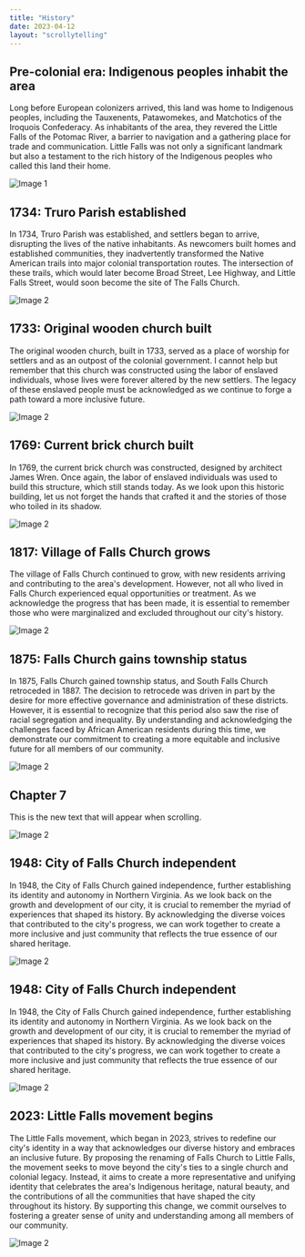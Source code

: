 ```yaml
---
title: "History"
date: 2023-04-12
layout: "scrollytelling"
---
```


<div class="scroll-section" id="chapter1">
  <div class="text-content">
    <h2 class="chapter-title">Pre-colonial era: Indigenous peoples inhabit the area</h2>
    <p>Long before European colonizers arrived, this land was home to Indigenous peoples, including the Tauxenents, Patawomekes, and Matchotics of the Iroquois Confederacy. As inhabitants of the area, they revered the Little Falls of the Potomac River, a barrier to navigation and a gathering place for trade and communication. Little Falls was not only a significant landmark but also a testament to the rich history of the Indigenous peoples who called this land their home.</p>        
  </div>
  <div class="image-container">
    <img src="/images/church-2.webp" alt="Image 1" />
  </div>
</div>

<div class="scroll-section" id="chapter2">
  <div class="text-content">
    <h2 class="chapter-title">1734: Truro Parish established</h2>
    <p>In 1734, Truro Parish was established, and settlers began to arrive, disrupting the lives of the native inhabitants. As newcomers built homes and established communities, they inadvertently transformed the Native American trails into major colonial transportation routes. The intersection of these trails, which would later become Broad Street, Lee Highway, and Little Falls Street, would soon become the site of The Falls Church.</p>
  </div>
  <div class="image-container">
    <img src="/images/church-2.webp" alt="Image 2"  loading="lazy" />
  </div>
</div>

<div class="scroll-section" id="chapter3">
  <div class="text-content">
    <h2 class="chapter-title">1733: Original wooden church built</h2>
    <p>The original wooden church, built in 1733, served as a place of worship for settlers and as an outpost of the colonial government. I cannot help but remember that this church was constructed using the labor of enslaved individuals, whose lives were forever altered by the new settlers. The legacy of these enslaved people must be acknowledged as we continue to forge a path toward a more inclusive future.</p>
  </div>
  <div class="image-container">
    <img src="/images/church-2.webp" alt="Image 2"  loading="lazy" />
  </div>
</div>


<div class="scroll-section" id="chapter4">
  <div class="text-content">
    <h2 class="chapter-title">1769: Current brick church built</h2>
    <p>In 1769, the current brick church was constructed, designed by architect James Wren. Once again, the labor of enslaved individuals was used to build this structure, which still stands today. As we look upon this historic building, let us not forget the hands that crafted it and the stories of those who toiled in its shadow.</p>
  </div>
  <div class="image-container">
    <img src="/images/church-2.webp" alt="Image 2"  loading="lazy" />
  </div>
</div>

<div class="scroll-section" id="chapter5">
  <div class="text-content">
    <h2 class="chapter-title">1817: Village of Falls Church grows</h2>
    <p>The village of Falls Church continued to grow, with new residents arriving and contributing to the area's development. However, not all who lived in Falls Church experienced equal opportunities or treatment. As we acknowledge the progress that has been made, it is essential to remember those who were marginalized and excluded throughout our city's history.</p>
  </div>
  <div class="image-container">
    <img src="/images/church-2.webp" alt="Image 2"  loading="lazy" />
  </div>
</div>

<div class="scroll-section" id="chapter6">
  <div class="text-content">
    <h2 class="chapter-title">1875: Falls Church gains township status</h2>
    <p>In 1875, Falls Church gained township status, and South Falls Church retroceded in 1887. The decision to retrocede was driven in part by the desire for more effective governance and administration of these districts. However, it is essential to recognize that this period also saw the rise of racial segregation and inequality. By understanding and acknowledging the challenges faced by African American residents during this time, we demonstrate our commitment to creating a more equitable and inclusive future for all members of our community.</p>
  </div>
  <div class="image-container">
    <img src="/images/church-2.webp" alt="Image 2"  loading="lazy" />
  </div>
</div>

<div class="scroll-section" id="chapter7">
  <div class="text-content">
    <h2 class="chapter-title">Chapter 7</h2>
    <p>This is the new text that will appear when scrolling.</p>
  </div>
  <div class="image-container">
    <img src="/images/church-2.webp" alt="Image 2"  loading="lazy" />
  </div>
</div>

<div class="scroll-section" id="chapter8">
  <div class="text-content">
    <h2 class="chapter-title">1948: City of Falls Church independent</h2>
    <p>In 1948, the City of Falls Church gained independence, further establishing its identity and autonomy in Northern Virginia. As we look back on the growth and development of our city, it is crucial to remember the myriad of experiences that shaped its history. By acknowledging the diverse voices that contributed to the city's progress, we can work together to create a more inclusive and just community that reflects the true essence of our shared heritage.</p>
  </div>
  <div class="image-container">
    <img src="/images/church-2.webp" alt="Image 2"  loading="lazy" />
  </div>
</div>

<div class="scroll-section" id="chapter9">
  <div class="text-content">
    <h2 class="chapter-title">1948: City of Falls Church independent</h2>
    <p>In 1948, the City of Falls Church gained independence, further establishing its identity and autonomy in Northern Virginia. As we look back on the growth and development of our city, it is crucial to remember the myriad of experiences that shaped its history. By acknowledging the diverse voices that contributed to the city's progress, we can work together to create a more inclusive and just community that reflects the true essence of our shared heritage.</p>
  </div>
  <div class="image-container">
    <img src="/images/church-2.webp" alt="Image 2"  loading="lazy" />
  </div>
</div>

<div class="scroll-section" id="chapter10">
  <div class="text-content">
    <h2 class="chapter-title">2023: Little Falls movement begins</h2>
    <p>The Little Falls movement, which began in 2023, strives to redefine our city's identity in a way that acknowledges our diverse history and embraces an inclusive future. By proposing the renaming of Falls Church to Little Falls, the movement seeks to move beyond the city's ties to a single church and colonial legacy. Instead, it aims to create a more representative and unifying identity that celebrates the area's Indigenous heritage, natural beauty, and the contributions of all the communities that have shaped the city throughout its history. By supporting this change, we commit ourselves to fostering a greater sense of unity and understanding among all members of our community.</p>
  </div>
  <div class="image-container">
    <img src="/images/church-2.webp" alt="Image 2"  loading="lazy" />
  </div>
</div>
